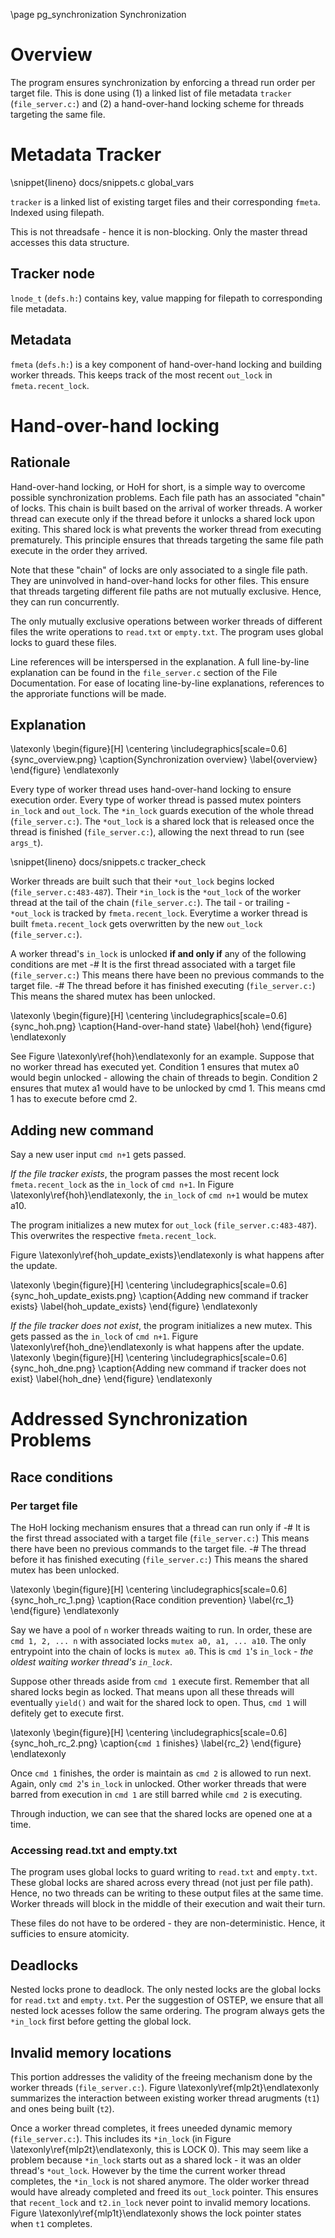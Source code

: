 \page pg_synchronization Synchronization

# Overview
The program ensures synchronization by enforcing a thread run order per target file. This is done using (1) a linked list of file metadata `tracker` (`file_server.c:`) and (2) a hand-over-hand locking scheme for threads targeting the same file.

# Metadata Tracker
\snippet{lineno} docs/snippets.c global_vars

`tracker` is a linked list of existing target files and their corresponding `fmeta`. Indexed using filepath.

This is not threadsafe - hence it is non-blocking. Only the master thread accesses this data structure.

## Tracker node
`lnode_t` (`defs.h:`) contains key, value mapping for filepath to corresponding file metadata.
 
## Metadata
`fmeta` (`defs.h:`) is a key component of hand-over-hand locking and building worker threads. This keeps track of the most recent `out_lock` in `fmeta.recent_lock`.

# Hand-over-hand locking
## Rationale
Hand-over-hand locking, or HoH for short, is a simple way to overcome possible synchronization problems. Each file path has an associated "chain" of locks. This chain is built based on the arrival of worker threads. A worker thread can execute only if the thread before it unlocks a shared lock upon exiting. This shared lock is what prevents the worker thread from executing prematurely. This principle ensures that threads targeting the same file path execute in the order they arrived.

Note that these "chain" of locks are only associated to a single file path. They are uninvolved in hand-over-hand locks for other files. This ensure that threads targeting different file paths are not mutually exclusive. Hence, they can run concurrently.

The only mutually exclusive operations between worker threads of different files the write operations to `read.txt` or `empty.txt`. The program uses global locks to guard these files.

Line references will be interspersed in the explanation. A full line-by-line explanation can be found in the `file_server.c` section of the File Documentation. For ease of locating line-by-line explanations, references to the approriate functions will be made.

## Explanation

\latexonly
\begin{figure}[H]
    \centering
	\includegraphics[scale=0.6]{sync_overview.png}
	\caption{Synchronization overview}
	\label{overview}
\end{figure}
\endlatexonly

Every type of worker thread uses hand-over-hand locking to ensure execution order. Every type of worker thread is passed mutex pointers `in_lock` and `out_lock`. The `*in_lock` guards execution of the whole thread (`file_server.c:`). The `*out_lock` is a shared lock that is released once the thread is finished (`file_server.c:`), allowing the next thread to run (see `args_t`).

\snippet{lineno} docs/snippets.c tracker_check

Worker threads are built such that their `*out_lock` begins locked (`file_server.c:483-487`). Their `*in_lock` is the `*out_lock` of the worker thread at the tail of the chain (`file_server.c:`). The tail - or trailing - `*out_lock` is tracked by `fmeta.recent_lock`. Everytime a worker thread is built `fmeta.recent_lock` gets overwritten by the new `out_lock` (`file_server.c:`).

A worker thread's `in_lock` is unlocked **if and only if** any of the following conditions are met
 -# It is the first thread associated with a target file (`file_server.c:`)
 	This means there have been no previous commands to the target file.
 -# The thread before it has finished executing (`file_server.c:`)
	This means the shared mutex has been unlocked.

\latexonly
\begin{figure}[H]
    \centering
	\includegraphics[scale=0.6]{sync_hoh.png}
	\caption{Hand-over-hand state}
	\label{hoh}
\end{figure}
\endlatexonly

See Figure \latexonly\ref{hoh}\endlatexonly for an example. Suppose that no worker thread has executed yet. Condition 1 ensures that mutex a0 would begin unlocked - allowing the chain of threads to begin. Condition 2 ensures that mutex a1 would have to be unlocked by cmd 1. This means cmd 1 has to execute before cmd 2.

## Adding new command
Say a new user input `cmd n+1` gets passed. 

*If the file tracker exists*, the program passes the most recent lock `fmeta.recent_lock` as the `in_lock` of `cmd n+1`. In Figure \latexonly\ref{hoh}\endlatexonly, the `in_lock` of `cmd n+1` would be mutex a10.

The program initializes a new mutex for `out_lock` (`file_server.c:483-487`). This overwrites the respective `fmeta.recent_lock`.

Figure \latexonly\ref{hoh_update_exists}\endlatexonly is what happens after the update.

\latexonly
\begin{figure}[H]
    \centering
	\includegraphics[scale=0.6]{sync_hoh_update_exists.png}
	\caption{Adding new command if tracker exists}
	\label{hoh_update_exists}
\end{figure}
\endlatexonly

*If the file tracker does not exist*, the program initializes a new mutex. This gets passed as the `in_lock` of `cmd n+1`. Figure \latexonly\ref{hoh_dne}\endlatexonly is what happens after the update.
\latexonly
\begin{figure}[H]
    \centering
	\includegraphics[scale=0.6]{sync_hoh_dne.png}
	\caption{Adding new command if tracker does not exist}
	\label{hoh_dne}
\end{figure}
\endlatexonly


# Addressed Synchronization Problems

## Race conditions
### Per target file
The HoH locking mechanism ensures that a thread can run only if
 -# It is the first thread associated with a target file (`file_server.c:`)
 	This means there have been no previous commands to the target file.
 -# The thread before it has finished executing (`file_server.c:`)
	This means the shared mutex has been unlocked.


\latexonly
\begin{figure}[H]
    \centering
	\includegraphics[scale=0.6]{sync_hoh_rc_1.png}
	\caption{Race condition prevention}
	\label{rc_1}
\end{figure}
\endlatexonly


Say we have a pool of `n` worker threads waiting to run. In order, these are `cmd 1, 2, ... n` with associated locks `mutex a0, a1, ... a10`. The only entrypoint into the chain of locks is `mutex a0`. This is `cmd 1`'s `in_lock` - *the oldest waiting worker thread's `in_lock`*.

Suppose other threads aside from `cmd 1` execute first. Remember that all shared locks begin as locked. That means upon all these threads will eventually `yield()` and wait for the shared lock to open. Thus, `cmd 1` will defitely get to execute first.

\latexonly
\begin{figure}[H]
    \centering
	\includegraphics[scale=0.6]{sync_hoh_rc_2.png}
	\caption{`cmd 1` finishes}
	\label{rc_2}
\end{figure}
\endlatexonly


Once `cmd 1` finishes, the order is maintain as `cmd 2` is allowed to run next. Again, only `cmd 2`'s `in_lock` in unlocked. Other worker threads that were barred from execution in `cmd 1` are still barred while `cmd 2` is executing.

Through induction, we can see that the shared locks are opened one at a time.

### Accessing read.txt and empty.txt
The program uses global locks to guard writing to `read.txt` and `empty.txt`. These global locks are shared across every thread (not just per file path). Hence, no two threads can be writing to these output files at the same time. Worker threads will block in the middle of their execution and wait their turn.

These files do not have to be ordered - they are non-deterministic. Hence, it sufficies to ensure atomicity.

## Deadlocks
Nested locks prone to deadlock. The only nested locks are the global locks for `read.txt` and `empty.txt`. Per the suggestion of OSTEP, we ensure that all nested lock acesses follow the same ordering. The program always gets the `*in_lock` first before getting the global lock. 

## Invalid memory locations
This portion addresses the validity of the freeing mechanism done by the worker threads (`file_server.c:`). Figure \latexonly\ref{mlp2t}\endlatexonly summarizes the interaction between existing worker thread arugments (`t1`) and ones being built (`t2`).

Once a worker thread completes, it frees uneeded dynamic memory (`file_server.c:`). This includes its `*in_lock` (in Figure \latexonly\ref{mlp2t}\endlatexonly, this is LOCK 0). This may seem like a problem because `*in_lock` starts out as a shared lock - it was an older thread's `*out_lock`. However by the time the current worker thread completes, the `*in_lock` is not shared anymore. The older worker thread would have already completed and freed its `out_lock` pointer. This ensures that `recent_lock` and `t2.in_lock` never point to invalid memory locations. Figure \latexonly\ref{mlp1t}\endlatexonly shows the lock pointer states when `t1` completes.
